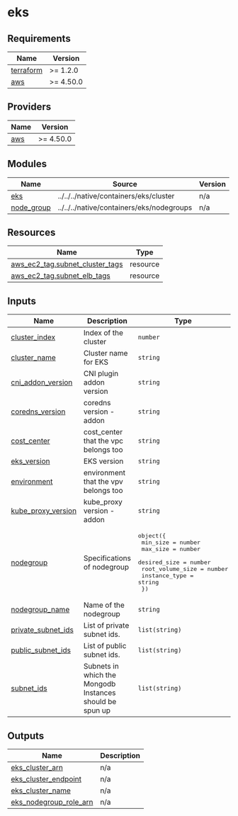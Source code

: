 # eks

<!-- BEGINNING OF PRE-COMMIT-TERRAFORM DOCS HOOK -->
## Requirements

| Name | Version |
|------|---------|
| <a name="requirement_terraform"></a> [terraform](#requirement\_terraform) | >= 1.2.0 |
| <a name="requirement_aws"></a> [aws](#requirement\_aws) | >= 4.50.0 |

## Providers

| Name | Version |
|------|---------|
| <a name="provider_aws"></a> [aws](#provider\_aws) | >= 4.50.0 |

## Modules

| Name | Source | Version |
|------|--------|---------|
| <a name="module_eks"></a> [eks](#module\_eks) | ../../../native/containers/eks/cluster | n/a |
| <a name="module_node_group"></a> [node\_group](#module\_node\_group) | ../../../native/containers/eks/nodegroups | n/a |

## Resources

| Name | Type |
|------|------|
| [aws_ec2_tag.subnet_cluster_tags](https://registry.terraform.io/providers/hashicorp/aws/latest/docs/resources/ec2_tag) | resource |
| [aws_ec2_tag.subnet_elb_tags](https://registry.terraform.io/providers/hashicorp/aws/latest/docs/resources/ec2_tag) | resource |

## Inputs

| Name | Description | Type | Default | Required |
|------|-------------|------|---------|:--------:|
| <a name="input_cluster_index"></a> [cluster\_index](#input\_cluster\_index) | Index of the cluster | `number` | `1` | no |
| <a name="input_cluster_name"></a> [cluster\_name](#input\_cluster\_name) | Cluster name for EKS | `string` | `null` | no |
| <a name="input_cni_addon_version"></a> [cni\_addon\_version](#input\_cni\_addon\_version) | CNI plugin addon version | `string` | `null` | no |
| <a name="input_coredns_version"></a> [coredns\_version](#input\_coredns\_version) | coredns version - addon | `string` | `null` | no |
| <a name="input_cost_center"></a> [cost\_center](#input\_cost\_center) | cost\_center that the vpc belongs too | `string` | n/a | yes |
| <a name="input_eks_version"></a> [eks\_version](#input\_eks\_version) | EKS version | `string` | n/a | yes |
| <a name="input_environment"></a> [environment](#input\_environment) | environment that the vpv belongs too | `string` | n/a | yes |
| <a name="input_kube_proxy_version"></a> [kube\_proxy\_version](#input\_kube\_proxy\_version) | kube\_proxy version - addon | `string` | `null` | no |
| <a name="input_nodegroup"></a> [nodegroup](#input\_nodegroup) | Specifications of nodegroup | <pre>object({<br>    min_size         = number<br>    max_size         = number<br>    desired_size     = number<br>    root_volume_size = number<br>    instance_type    = string<br>  })</pre> | <pre>{<br>  "desired_size": 1,<br>  "instance_type": "m5.large",<br>  "max_size": 1,<br>  "min_size": 1,<br>  "root_volume_size": 20<br>}</pre> | no |
| <a name="input_nodegroup_name"></a> [nodegroup\_name](#input\_nodegroup\_name) | Name of the nodegroup | `string` | `"app"` | no |
| <a name="input_private_subnet_ids"></a> [private\_subnet\_ids](#input\_private\_subnet\_ids) | List of private subnet ids. | `list(string)` | n/a | yes |
| <a name="input_public_subnet_ids"></a> [public\_subnet\_ids](#input\_public\_subnet\_ids) | List of public subnet ids. | `list(string)` | n/a | yes |
| <a name="input_subnet_ids"></a> [subnet\_ids](#input\_subnet\_ids) | Subnets in which the Mongodb Instances should be spun up | `list(string)` | n/a | yes |

## Outputs

| Name | Description |
|------|-------------|
| <a name="output_eks_cluster_arn"></a> [eks\_cluster\_arn](#output\_eks\_cluster\_arn) | n/a |
| <a name="output_eks_cluster_endpoint"></a> [eks\_cluster\_endpoint](#output\_eks\_cluster\_endpoint) | n/a |
| <a name="output_eks_cluster_name"></a> [eks\_cluster\_name](#output\_eks\_cluster\_name) | n/a |
| <a name="output_eks_nodegroup_role_arn"></a> [eks\_nodegroup\_role\_arn](#output\_eks\_nodegroup\_role\_arn) | n/a |
<!-- END OF PRE-COMMIT-TERRAFORM DOCS HOOK -->

